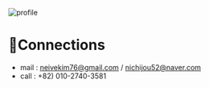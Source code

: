 ![profile](https://github.com/hooniegit/hooniegit/assets/130134750/5455a393-6b9f-473d-b845-fda8b21846dc)

# 📱Connections
- mail : neivekim76@gmail.com / nichijou52@naver.com
- call : +82) 010-2740-3581
